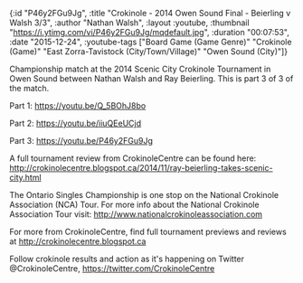 {:id "P46y2FGu9Jg",
 :title "Crokinole - 2014 Owen Sound Final - Beierling v Walsh 3/3",
 :author "Nathan Walsh",
 :layout :youtube,
 :thumbnail "https://i.ytimg.com/vi/P46y2FGu9Jg/mqdefault.jpg",
 :duration "00:07:53",
 :date "2015-12-24",
 :youtube-tags
 ["Board Game (Game Genre)"
  "Crokinole (Game)"
  "East Zorra-Tavistock (City/Town/Village)"
  "Owen Sound (City)"]}


Championship match at the 2014 Scenic City Crokinole Tournament in Owen Sound between Nathan Walsh and Ray Beierling. This is part 3 of 3 of the match.

Part 1: https://youtu.be/Q_5BOhJ8bo

Part 2: https://youtu.be/iiuQEeUCjd

Part 3: https://youtu.be/P46y2FGu9Jg


A full tournament review from CrokinoleCentre can be found here: http://crokinolecentre.blogspot.ca/2014/11/ray-beierling-takes-scenic-city.html

The Ontario Singles Championship is one stop on the National Crokinole Association (NCA) Tour. For more info about the National Crokinole Association Tour visit: http://www.nationalcrokinoleassociation.com

For more from CrokinoleCentre, find full tournament previews and reviews at http://crokinolecentre.blogspot.ca

Follow crokinole results and action as it's happening on Twitter @CrokinoleCentre, https://twitter.com/CrokinoleCentre
